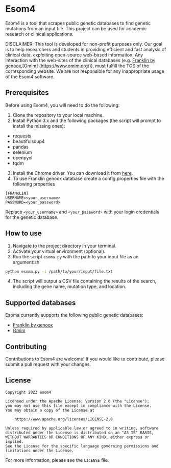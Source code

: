 # Esom4
Esom4 is a tool that scrapes public genetic databases to find genetic mutations from an input file. This project can be used for academic research or clinical applications.

DISCLAIMER: This tool is developed for non-profit purposes only. Our goal is to help researchers and students in providing efficient and fast analysis of clinical data, exploiting open-source web-based information. Any interaction with the web-sites of the clinical databases (e.g. [Franklin by genoox](https://franklin.genoox.com/clinical-db/home),[Omim] (https://www.omim.org/)), must fulfill the TOS of the corresponding website. We are not responsible for any inappropriate usage of the Esom4 software.

## Prerequisites
Before using Esom4, you will need to do the following:
1. Clone the repository to your local machine.
2. Install Python 3.x and the following packages (the script will prompt to install the missing ones):
- requests
- beautifulsoup4
- pandas
- selenium
- openpyxl
- tqdm
3. Install the Chrome driver. You can download it from [here](https://sites.google.com/chromium.org/driver/).
4. To use Franklin genoox database create a config.properties file with the following properties
```
[FRANKLIN]
USERNAME=<your_username>
PASSWORD=<your_password>
```
Replace `<your_username>` and `<your_password>` with your login credentials for the genetic database.
## How to use
1. Navigate to the project directory in your terminal.
2. Activate your virtual environment (optional).
3. Run the script `esoma.py` with the path to your input file as an argument:sh
```sh
python esoma.py -i /path/to/your/input/file.txt
```
4. The script will output a CSV file containing the results of the search, including the gene name, mutation type, and location.
## Supported databases
Esoma currently supports the following public genetic databases:
- [Franklin by genoox](https://franklin.genoox.com/clinical-db/home)
- [Omim](https://www.omim.org/)

## Contributing
Contributions to Esom4 are welcome! If you would like to contribute, please submit a pull request with your changes.

## License

```
Copyright 2023 esom4

Licensed under the Apache License, Version 2.0 (the "License");
you may not use this file except in compliance with the License.
You may obtain a copy of the License at

    https://www.apache.org/licenses/LICENSE-2.0

Unless required by applicable law or agreed to in writing, software
distributed under the License is distributed on an "AS IS" BASIS,
WITHOUT WARRANTIES OR CONDITIONS OF ANY KIND, either express or implied.
See the License for the specific language governing permissions and
limitations under the License.
```

For more information, please see the ```LICENSE``` file.
